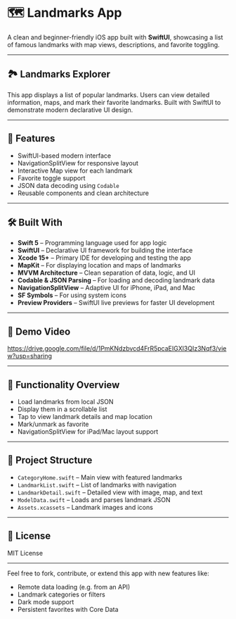 # 🗺️ Landmarks App

A clean and beginner-friendly iOS app built with **SwiftUI**, showcasing a list of famous landmarks with map views, descriptions, and favorite toggling. 

---

## 🏞️ Landmarks Explorer  
This app displays a list of popular landmarks. Users can view detailed information, maps, and mark their favorite landmarks. Built with SwiftUI to demonstrate modern declarative UI design.

---

## 🚀 Features
- SwiftUI-based modern interface  
- NavigationSplitView for responsive layout  
- Interactive Map view for each landmark  
- Favorite toggle support  
- JSON data decoding using `Codable`  
- Reusable components and clean architecture  

---

## 🛠️ Built With
- **Swift 5** – Programming language used for app logic  
- **SwiftUI** – Declarative UI framework for building the interface  
- **Xcode 15+** – Primary IDE for developing and testing the app  
- **MapKit** – For displaying location and maps of landmarks  
- **MVVM Architecture** – Clean separation of data, logic, and UI  
- **Codable & JSON Parsing** – For loading and decoding landmark data  
- **NavigationSplitView** – Adaptive UI for iPhone, iPad, and Mac  
- **SF Symbols** – For using system icons  
- **Preview Providers** – SwiftUI live previews for faster UI development  
 

---

## 🎥 Demo Video  

https://drive.google.com/file/d/1PmKNdzbvcd4FrR5pcaEIGXl3QIz3Nqf3/view?usp=sharing

---

## 🧠 Functionality Overview
- Load landmarks from local JSON  
- Display them in a scrollable list  
- Tap to view landmark details and map location  
- Mark/unmark as favorite  
- NavigationSplitView for iPad/Mac layout support  

---

## 📂 Project Structure
- `CategoryHome.swift` – Main view with featured landmarks  
- `LandmarkList.swift` – List of landmarks with navigation  
- `LandmarkDetail.swift` – Detailed view with image, map, and text  
- `ModelData.swift` – Loads and parses landmark JSON  
- `Assets.xcassets` – Landmark images and icons  


---

## 🧾 License
MIT License

---

Feel free to fork, contribute, or extend this app with new features like:
- Remote data loading (e.g. from an API)  
- Landmark categories or filters  
- Dark mode support  
- Persistent favorites with Core Data  
